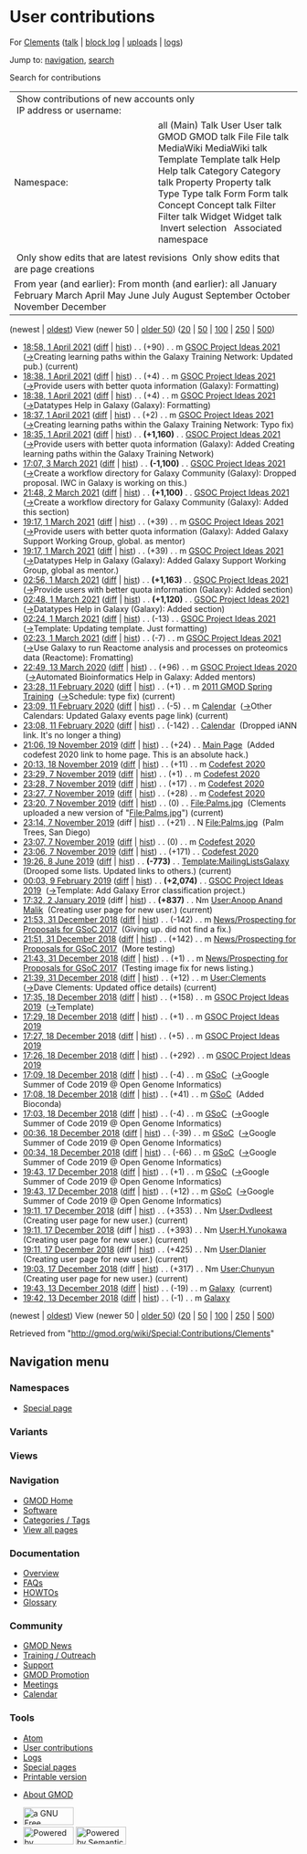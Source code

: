 <div id="mw-page-base" class="noprint">

</div>

<div id="mw-head-base" class="noprint">

</div>

<div id="content" class="mw-body" role="main">

<span id="top"></span>

<div id="mw-js-message" style="display:none;">

</div>



# <span dir="auto">User contributions</span>

<div id="bodyContent">

<div id="contentSub">

For [Clements](/wiki/User:Clements "User:Clements") (<a
href="/mediawiki/index.php?title=User_talk:Clements&amp;action=edit&amp;redlink=1"
class="new" title="User talk:Clements (page does not exist)">talk</a> \|
[block
log](/mediawiki/index.php?title=Special:Log/block&page=User%3AClements "Special:Log/block")
\|
[uploads](/wiki/Special:ListFiles/Clements "Special:ListFiles/Clements")
\| [logs](/wiki/Special:Log/Clements "Special:Log/Clements"))

</div>

<div id="jump-to-nav" class="mw-jump">

Jump to: [navigation](#mw-navigation), [search](#p-search)

</div>

<div id="mw-content-text">

Search for contributions

<table class="mw-contributions-table">
<colgroup>
<col style="width: 50%" />
<col style="width: 50%" />
</colgroup>
<tbody>
<tr class="odd">
<td colspan="2"> Show contributions of new accounts only<br />
 IP address or username:</td>
</tr>
<tr class="even">
<td class="mw-label">Namespace:</td>
<td>all (Main) Talk User User talk GMOD GMOD talk File File talk
MediaWiki MediaWiki talk Template Template talk Help Help talk Category
Category talk Property Property talk Type Type talk Form Form talk
Concept Concept talk Filter Filter talk Widget Widget talk  
 Invert selection 
 Associated namespace </td>
</tr>
<tr class="odd">
<td colspan="2"></td>
</tr>
<tr class="even">
<td colspan="2"> Only show edits that are latest revisions
 Only show edits that are page creations</td>
</tr>
<tr class="odd">
<td colspan="2">From year (and earlier): From month (and earlier): all
January February March April May June July August September October
November December</td>
</tr>
</tbody>
</table>

(newest \| <a
href="/mediawiki/index.php?title=Special:Contributions/Clements&amp;dir=prev&amp;target=Clements"
class="mw-lastlink" rel="last"
title="Special:Contributions/Clements">oldest</a>) View (newer 50 \| <a
href="/mediawiki/index.php?title=Special:Contributions/Clements&amp;offset=20181213194221&amp;target=Clements"
class="mw-nextlink" rel="next"
title="Special:Contributions/Clements">older 50</a>) (<a
href="/mediawiki/index.php?title=Special:Contributions/Clements&amp;offset=&amp;limit=20&amp;target=Clements"
class="mw-numlink" title="Special:Contributions/Clements">20</a> \| <a
href="/mediawiki/index.php?title=Special:Contributions/Clements&amp;offset=&amp;limit=50&amp;target=Clements"
class="mw-numlink" title="Special:Contributions/Clements">50</a> \| <a
href="/mediawiki/index.php?title=Special:Contributions/Clements&amp;offset=&amp;limit=100&amp;target=Clements"
class="mw-numlink" title="Special:Contributions/Clements">100</a> \| <a
href="/mediawiki/index.php?title=Special:Contributions/Clements&amp;offset=&amp;limit=250&amp;target=Clements"
class="mw-numlink" title="Special:Contributions/Clements">250</a> \| <a
href="/mediawiki/index.php?title=Special:Contributions/Clements&amp;offset=&amp;limit=500&amp;target=Clements"
class="mw-numlink" title="Special:Contributions/Clements">500</a>)

- <a
  href="/mediawiki/index.php?title=GSOC_Project_Ideas_2021&amp;oldid=27966"
  class="mw-changeslist-date" title="GSOC Project Ideas 2021">18:58, 1
  April 2021</a>
  ([diff](/mediawiki/index.php?title=GSOC_Project_Ideas_2021&diff=prev&oldid=27966 "GSOC Project Ideas 2021")
  \|
  [hist](/mediawiki/index.php?title=GSOC_Project_Ideas_2021&action=history "GSOC Project Ideas 2021"))
  <span class="mw-changeslist-separator">. .</span>
  <span class="mw-plusminus-pos" dir="ltr"
  title="17,960 bytes after change">(+90)</span>‎
  <span class="mw-changeslist-separator">. .</span> m
  <a href="/wiki/GSOC_Project_Ideas_2021" class="mw-contributions-title"
  title="GSOC Project Ideas 2021">GSOC Project Ideas 2021</a> ‎
  <span class="comment">([→](/wiki/GSOC_Project_Ideas_2021#Creating_learning_paths_within_the_Galaxy_Training_Network "GSOC Project Ideas 2021")‎<span dir="auto"><span class="autocomment">Creating
  learning paths within the Galaxy Training Network: </span> Updated
  pub.</span>)</span> <span class="mw-uctop">(current)</span>
- <a
  href="/mediawiki/index.php?title=GSOC_Project_Ideas_2021&amp;oldid=27965"
  class="mw-changeslist-date" title="GSOC Project Ideas 2021">18:38, 1
  April 2021</a>
  ([diff](/mediawiki/index.php?title=GSOC_Project_Ideas_2021&diff=prev&oldid=27965 "GSOC Project Ideas 2021")
  \|
  [hist](/mediawiki/index.php?title=GSOC_Project_Ideas_2021&action=history "GSOC Project Ideas 2021"))
  <span class="mw-changeslist-separator">. .</span>
  <span class="mw-plusminus-pos" dir="ltr"
  title="17,870 bytes after change">(+4)</span>‎
  <span class="mw-changeslist-separator">. .</span> m
  <a href="/wiki/GSOC_Project_Ideas_2021" class="mw-contributions-title"
  title="GSOC Project Ideas 2021">GSOC Project Ideas 2021</a> ‎
  <span class="comment">([→](/wiki/GSOC_Project_Ideas_2021#Provide_users_with_better_quota_information_.28Galaxy.29 "GSOC Project Ideas 2021")‎<span dir="auto"><span class="autocomment">Provide
  users with better quota information (Galaxy): </span>
  Formatting</span>)</span>
- <a
  href="/mediawiki/index.php?title=GSOC_Project_Ideas_2021&amp;oldid=27964"
  class="mw-changeslist-date" title="GSOC Project Ideas 2021">18:38, 1
  April 2021</a>
  ([diff](/mediawiki/index.php?title=GSOC_Project_Ideas_2021&diff=prev&oldid=27964 "GSOC Project Ideas 2021")
  \|
  [hist](/mediawiki/index.php?title=GSOC_Project_Ideas_2021&action=history "GSOC Project Ideas 2021"))
  <span class="mw-changeslist-separator">. .</span>
  <span class="mw-plusminus-pos" dir="ltr"
  title="17,866 bytes after change">(+4)</span>‎
  <span class="mw-changeslist-separator">. .</span> m
  <a href="/wiki/GSOC_Project_Ideas_2021" class="mw-contributions-title"
  title="GSOC Project Ideas 2021">GSOC Project Ideas 2021</a> ‎
  <span class="comment">([→](/wiki/GSOC_Project_Ideas_2021#Datatypes_Help_in_Galaxy_.28Galaxy.29 "GSOC Project Ideas 2021")‎<span dir="auto"><span class="autocomment">Datatypes
  Help in Galaxy (Galaxy): </span> Formatting</span>)</span>
- <a
  href="/mediawiki/index.php?title=GSOC_Project_Ideas_2021&amp;oldid=27963"
  class="mw-changeslist-date" title="GSOC Project Ideas 2021">18:37, 1
  April 2021</a>
  ([diff](/mediawiki/index.php?title=GSOC_Project_Ideas_2021&diff=prev&oldid=27963 "GSOC Project Ideas 2021")
  \|
  [hist](/mediawiki/index.php?title=GSOC_Project_Ideas_2021&action=history "GSOC Project Ideas 2021"))
  <span class="mw-changeslist-separator">. .</span>
  <span class="mw-plusminus-pos" dir="ltr"
  title="17,862 bytes after change">(+2)</span>‎
  <span class="mw-changeslist-separator">. .</span> m
  <a href="/wiki/GSOC_Project_Ideas_2021" class="mw-contributions-title"
  title="GSOC Project Ideas 2021">GSOC Project Ideas 2021</a> ‎
  <span class="comment">([→](/wiki/GSOC_Project_Ideas_2021#Creating_learning_paths_within_the_Galaxy_Training_Network "GSOC Project Ideas 2021")‎<span dir="auto"><span class="autocomment">Creating
  learning paths within the Galaxy Training Network: </span> Typo
  fix</span>)</span>
- <a
  href="/mediawiki/index.php?title=GSOC_Project_Ideas_2021&amp;oldid=27962"
  class="mw-changeslist-date" title="GSOC Project Ideas 2021">18:35, 1
  April 2021</a>
  ([diff](/mediawiki/index.php?title=GSOC_Project_Ideas_2021&diff=prev&oldid=27962 "GSOC Project Ideas 2021")
  \|
  [hist](/mediawiki/index.php?title=GSOC_Project_Ideas_2021&action=history "GSOC Project Ideas 2021"))
  <span class="mw-changeslist-separator">. .</span> **(+1,160)**‎
  <span class="mw-changeslist-separator">. .</span>
  <a href="/wiki/GSOC_Project_Ideas_2021" class="mw-contributions-title"
  title="GSOC Project Ideas 2021">GSOC Project Ideas 2021</a> ‎
  <span class="comment">([→](/wiki/GSOC_Project_Ideas_2021#Provide_users_with_better_quota_information_.28Galaxy.29 "GSOC Project Ideas 2021")‎<span dir="auto"><span class="autocomment">Provide
  users with better quota information (Galaxy): </span> Added Creating
  learning paths within the Galaxy Training Network</span>)</span>
- <a
  href="/mediawiki/index.php?title=GSOC_Project_Ideas_2021&amp;oldid=27938"
  class="mw-changeslist-date" title="GSOC Project Ideas 2021">17:07, 3
  March 2021</a>
  ([diff](/mediawiki/index.php?title=GSOC_Project_Ideas_2021&diff=prev&oldid=27938 "GSOC Project Ideas 2021")
  \|
  [hist](/mediawiki/index.php?title=GSOC_Project_Ideas_2021&action=history "GSOC Project Ideas 2021"))
  <span class="mw-changeslist-separator">. .</span> **(-1,100)**‎
  <span class="mw-changeslist-separator">. .</span>
  <a href="/wiki/GSOC_Project_Ideas_2021" class="mw-contributions-title"
  title="GSOC Project Ideas 2021">GSOC Project Ideas 2021</a> ‎
  <span class="comment">([→](/wiki/GSOC_Project_Ideas_2021#Create_a_workflow_directory_for_Galaxy_Community_.28Galaxy.29 "GSOC Project Ideas 2021")‎<span dir="auto"><span class="autocomment">Create
  a workflow directory for Galaxy Community (Galaxy): </span> Dropped
  proposal. IWC in Galaxy is working on this.</span>)</span>
- <a
  href="/mediawiki/index.php?title=GSOC_Project_Ideas_2021&amp;oldid=27937"
  class="mw-changeslist-date" title="GSOC Project Ideas 2021">21:48, 2
  March 2021</a>
  ([diff](/mediawiki/index.php?title=GSOC_Project_Ideas_2021&diff=prev&oldid=27937 "GSOC Project Ideas 2021")
  \|
  [hist](/mediawiki/index.php?title=GSOC_Project_Ideas_2021&action=history "GSOC Project Ideas 2021"))
  <span class="mw-changeslist-separator">. .</span> **(+1,100)**‎
  <span class="mw-changeslist-separator">. .</span>
  <a href="/wiki/GSOC_Project_Ideas_2021" class="mw-contributions-title"
  title="GSOC Project Ideas 2021">GSOC Project Ideas 2021</a> ‎
  <span class="comment">([→](/wiki/GSOC_Project_Ideas_2021#Create_a_workflow_directory_for_Galaxy_Community_.28Galaxy.29 "GSOC Project Ideas 2021")‎<span dir="auto"><span class="autocomment">Create
  a workflow directory for Galaxy Community (Galaxy): </span> Added this
  section</span>)</span>
- <a
  href="/mediawiki/index.php?title=GSOC_Project_Ideas_2021&amp;oldid=27936"
  class="mw-changeslist-date" title="GSOC Project Ideas 2021">19:17, 1
  March 2021</a>
  ([diff](/mediawiki/index.php?title=GSOC_Project_Ideas_2021&diff=prev&oldid=27936 "GSOC Project Ideas 2021")
  \|
  [hist](/mediawiki/index.php?title=GSOC_Project_Ideas_2021&action=history "GSOC Project Ideas 2021"))
  <span class="mw-changeslist-separator">. .</span>
  <span class="mw-plusminus-pos" dir="ltr"
  title="13,014 bytes after change">(+39)</span>‎
  <span class="mw-changeslist-separator">. .</span> m
  <a href="/wiki/GSOC_Project_Ideas_2021" class="mw-contributions-title"
  title="GSOC Project Ideas 2021">GSOC Project Ideas 2021</a> ‎
  <span class="comment">([→](/wiki/GSOC_Project_Ideas_2021#Provide_users_with_better_quota_information_.28Galaxy.29 "GSOC Project Ideas 2021")‎<span dir="auto"><span class="autocomment">Provide
  users with better quota information (Galaxy): </span> Added Galaxy
  Support Working Group, global. as mentor</span>)</span>
- <a
  href="/mediawiki/index.php?title=GSOC_Project_Ideas_2021&amp;oldid=27935"
  class="mw-changeslist-date" title="GSOC Project Ideas 2021">19:17, 1
  March 2021</a>
  ([diff](/mediawiki/index.php?title=GSOC_Project_Ideas_2021&diff=prev&oldid=27935 "GSOC Project Ideas 2021")
  \|
  [hist](/mediawiki/index.php?title=GSOC_Project_Ideas_2021&action=history "GSOC Project Ideas 2021"))
  <span class="mw-changeslist-separator">. .</span>
  <span class="mw-plusminus-pos" dir="ltr"
  title="12,975 bytes after change">(+39)</span>‎
  <span class="mw-changeslist-separator">. .</span> m
  <a href="/wiki/GSOC_Project_Ideas_2021" class="mw-contributions-title"
  title="GSOC Project Ideas 2021">GSOC Project Ideas 2021</a> ‎
  <span class="comment">([→](/wiki/GSOC_Project_Ideas_2021#Datatypes_Help_in_Galaxy_.28Galaxy.29 "GSOC Project Ideas 2021")‎<span dir="auto"><span class="autocomment">Datatypes
  Help in Galaxy (Galaxy): </span> Added Galaxy Support Working Group,
  global as mentor.</span>)</span>
- <a
  href="/mediawiki/index.php?title=GSOC_Project_Ideas_2021&amp;oldid=27934"
  class="mw-changeslist-date" title="GSOC Project Ideas 2021">02:56, 1
  March 2021</a>
  ([diff](/mediawiki/index.php?title=GSOC_Project_Ideas_2021&diff=prev&oldid=27934 "GSOC Project Ideas 2021")
  \|
  [hist](/mediawiki/index.php?title=GSOC_Project_Ideas_2021&action=history "GSOC Project Ideas 2021"))
  <span class="mw-changeslist-separator">. .</span> **(+1,163)**‎
  <span class="mw-changeslist-separator">. .</span>
  <a href="/wiki/GSOC_Project_Ideas_2021" class="mw-contributions-title"
  title="GSOC Project Ideas 2021">GSOC Project Ideas 2021</a> ‎
  <span class="comment">([→](/wiki/GSOC_Project_Ideas_2021#Provide_users_with_better_quota_information_.28Galaxy.29 "GSOC Project Ideas 2021")‎<span dir="auto"><span class="autocomment">Provide
  users with better quota information (Galaxy): </span> Added
  section</span>)</span>
- <a
  href="/mediawiki/index.php?title=GSOC_Project_Ideas_2021&amp;oldid=27933"
  class="mw-changeslist-date" title="GSOC Project Ideas 2021">02:48, 1
  March 2021</a>
  ([diff](/mediawiki/index.php?title=GSOC_Project_Ideas_2021&diff=prev&oldid=27933 "GSOC Project Ideas 2021")
  \|
  [hist](/mediawiki/index.php?title=GSOC_Project_Ideas_2021&action=history "GSOC Project Ideas 2021"))
  <span class="mw-changeslist-separator">. .</span> **(+1,120)**‎
  <span class="mw-changeslist-separator">. .</span>
  <a href="/wiki/GSOC_Project_Ideas_2021" class="mw-contributions-title"
  title="GSOC Project Ideas 2021">GSOC Project Ideas 2021</a> ‎
  <span class="comment">([→](/wiki/GSOC_Project_Ideas_2021#Datatypes_Help_in_Galaxy_.28Galaxy.29 "GSOC Project Ideas 2021")‎<span dir="auto"><span class="autocomment">Datatypes
  Help in Galaxy (Galaxy): </span> Added section</span>)</span>
- <a
  href="/mediawiki/index.php?title=GSOC_Project_Ideas_2021&amp;oldid=27931"
  class="mw-changeslist-date" title="GSOC Project Ideas 2021">02:24, 1
  March 2021</a>
  ([diff](/mediawiki/index.php?title=GSOC_Project_Ideas_2021&diff=prev&oldid=27931 "GSOC Project Ideas 2021")
  \|
  [hist](/mediawiki/index.php?title=GSOC_Project_Ideas_2021&action=history "GSOC Project Ideas 2021"))
  <span class="mw-changeslist-separator">. .</span>
  <span class="mw-plusminus-neg" dir="ltr"
  title="9,797 bytes after change">(-13)</span>‎
  <span class="mw-changeslist-separator">. .</span>
  <a href="/wiki/GSOC_Project_Ideas_2021" class="mw-contributions-title"
  title="GSOC Project Ideas 2021">GSOC Project Ideas 2021</a> ‎
  <span class="comment">([→](/wiki/GSOC_Project_Ideas_2021#Template "GSOC Project Ideas 2021")‎<span dir="auto"><span class="autocomment">Template:
  </span> Updating template. Just formatting</span>)</span>
- <a
  href="/mediawiki/index.php?title=GSOC_Project_Ideas_2021&amp;oldid=27930"
  class="mw-changeslist-date" title="GSOC Project Ideas 2021">02:23, 1
  March 2021</a>
  ([diff](/mediawiki/index.php?title=GSOC_Project_Ideas_2021&diff=prev&oldid=27930 "GSOC Project Ideas 2021")
  \|
  [hist](/mediawiki/index.php?title=GSOC_Project_Ideas_2021&action=history "GSOC Project Ideas 2021"))
  <span class="mw-changeslist-separator">. .</span>
  <span class="mw-plusminus-neg" dir="ltr"
  title="9,810 bytes after change">(-7)</span>‎
  <span class="mw-changeslist-separator">. .</span> m
  <a href="/wiki/GSOC_Project_Ideas_2021" class="mw-contributions-title"
  title="GSOC Project Ideas 2021">GSOC Project Ideas 2021</a> ‎
  <span class="comment">([→](/wiki/GSOC_Project_Ideas_2021#Use_Galaxy_to_run_Reactome_analysis_and_processes_on_proteomics_data_.28Reactome.29 "GSOC Project Ideas 2021")‎<span dir="auto"><span class="autocomment">Use
  Galaxy to run Reactome analysis and processes on proteomics data
  (Reactome): </span> Fromatting</span>)</span>
- <a
  href="/mediawiki/index.php?title=GSOC_Project_Ideas_2020&amp;oldid=27879"
  class="mw-changeslist-date" title="GSOC Project Ideas 2020">22:49, 13
  March 2020</a>
  ([diff](/mediawiki/index.php?title=GSOC_Project_Ideas_2020&diff=prev&oldid=27879 "GSOC Project Ideas 2020")
  \|
  [hist](/mediawiki/index.php?title=GSOC_Project_Ideas_2020&action=history "GSOC Project Ideas 2020"))
  <span class="mw-changeslist-separator">. .</span>
  <span class="mw-plusminus-pos" dir="ltr"
  title="19,534 bytes after change">(+96)</span>‎
  <span class="mw-changeslist-separator">. .</span> m
  <a href="/wiki/GSOC_Project_Ideas_2020" class="mw-contributions-title"
  title="GSOC Project Ideas 2020">GSOC Project Ideas 2020</a> ‎
  <span class="comment">([→](/wiki/GSOC_Project_Ideas_2020#Automated_Bioinformatics_Help_in_Galaxy "GSOC Project Ideas 2020")‎<span dir="auto"><span class="autocomment">Automated
  Bioinformatics Help in Galaxy: </span> Added mentors</span>)</span>
- <a
  href="/mediawiki/index.php?title=2011_GMOD_Spring_Training&amp;oldid=27873"
  class="mw-changeslist-date" title="2011 GMOD Spring Training">23:28, 11
  February 2020</a>
  ([diff](/mediawiki/index.php?title=2011_GMOD_Spring_Training&diff=prev&oldid=27873 "2011 GMOD Spring Training")
  \|
  [hist](/mediawiki/index.php?title=2011_GMOD_Spring_Training&action=history "2011 GMOD Spring Training"))
  <span class="mw-changeslist-separator">. .</span>
  <span class="mw-plusminus-pos" dir="ltr"
  title="10,941 bytes after change">(+1)</span>‎
  <span class="mw-changeslist-separator">. .</span> m
  <a href="/wiki/2011_GMOD_Spring_Training" class="mw-contributions-title"
  title="2011 GMOD Spring Training">2011 GMOD Spring Training</a> ‎
  <span class="comment">([→](/wiki/2011_GMOD_Spring_Training#Schedule "2011 GMOD Spring Training")‎<span dir="auto"><span class="autocomment">Schedule:
  </span> type fix</span>)</span>
  <span class="mw-uctop">(current)</span>
- <a href="/mediawiki/index.php?title=Calendar&amp;oldid=27872"
  class="mw-changeslist-date" title="Calendar">23:09, 11 February 2020</a>
  ([diff](/mediawiki/index.php?title=Calendar&diff=prev&oldid=27872 "Calendar")
  \|
  [hist](/mediawiki/index.php?title=Calendar&action=history "Calendar"))
  <span class="mw-changeslist-separator">. .</span>
  <span class="mw-plusminus-neg" dir="ltr"
  title="1,717 bytes after change">(-5)</span>‎
  <span class="mw-changeslist-separator">. .</span> m
  <a href="/wiki/Calendar" class="mw-contributions-title"
  title="Calendar">Calendar</a> ‎
  <span class="comment">([→](/wiki/Calendar#Other_Calendars "Calendar")‎<span dir="auto"><span class="autocomment">Other
  Calendars: </span> Updated Galaxy events page link</span>)</span>
  <span class="mw-uctop">(current)</span>
- <a href="/mediawiki/index.php?title=Calendar&amp;oldid=27871"
  class="mw-changeslist-date" title="Calendar">23:08, 11 February 2020</a>
  ([diff](/mediawiki/index.php?title=Calendar&diff=prev&oldid=27871 "Calendar")
  \|
  [hist](/mediawiki/index.php?title=Calendar&action=history "Calendar"))
  <span class="mw-changeslist-separator">. .</span>
  <span class="mw-plusminus-neg" dir="ltr"
  title="1,722 bytes after change">(-142)</span>‎
  <span class="mw-changeslist-separator">. .</span>
  <a href="/wiki/Calendar" class="mw-contributions-title"
  title="Calendar">Calendar</a> ‎ <span class="comment">(Dropped iANN
  link. It's no longer a thing)</span>
- <a href="/mediawiki/index.php?title=Main_Page&amp;oldid=27802"
  class="mw-changeslist-date" title="Main Page">21:06, 19 November
  2019</a>
  ([diff](/mediawiki/index.php?title=Main_Page&diff=prev&oldid=27802 "Main Page")
  \|
  [hist](/mediawiki/index.php?title=Main_Page&action=history "Main Page"))
  <span class="mw-changeslist-separator">. .</span>
  <span class="mw-plusminus-pos" dir="ltr"
  title="4,838 bytes after change">(+24)</span>‎
  <span class="mw-changeslist-separator">. .</span>
  <a href="/wiki/Main_Page" class="mw-contributions-title"
  title="Main Page">Main Page</a> ‎ <span class="comment">(Added codefest
  2020 link to home page. This is an absolute hack.)</span>
- <a href="/mediawiki/index.php?title=Codefest_2020&amp;oldid=27797"
  class="mw-changeslist-date" title="Codefest 2020">20:13, 18 November
  2019</a>
  ([diff](/mediawiki/index.php?title=Codefest_2020&diff=prev&oldid=27797 "Codefest 2020")
  \|
  [hist](/mediawiki/index.php?title=Codefest_2020&action=history "Codefest 2020"))
  <span class="mw-changeslist-separator">. .</span>
  <span class="mw-plusminus-pos" dir="ltr"
  title="1,071 bytes after change">(+11)</span>‎
  <span class="mw-changeslist-separator">. .</span> m
  <a href="/wiki/Codefest_2020" class="mw-contributions-title"
  title="Codefest 2020">Codefest 2020</a> ‎
- <a href="/mediawiki/index.php?title=Codefest_2020&amp;oldid=27796"
  class="mw-changeslist-date" title="Codefest 2020">23:29, 7 November
  2019</a>
  ([diff](/mediawiki/index.php?title=Codefest_2020&diff=prev&oldid=27796 "Codefest 2020")
  \|
  [hist](/mediawiki/index.php?title=Codefest_2020&action=history "Codefest 2020"))
  <span class="mw-changeslist-separator">. .</span>
  <span class="mw-plusminus-pos" dir="ltr"
  title="1,060 bytes after change">(+1)</span>‎
  <span class="mw-changeslist-separator">. .</span> m
  <a href="/wiki/Codefest_2020" class="mw-contributions-title"
  title="Codefest 2020">Codefest 2020</a> ‎
- <a href="/mediawiki/index.php?title=Codefest_2020&amp;oldid=27795"
  class="mw-changeslist-date" title="Codefest 2020">23:28, 7 November
  2019</a>
  ([diff](/mediawiki/index.php?title=Codefest_2020&diff=prev&oldid=27795 "Codefest 2020")
  \|
  [hist](/mediawiki/index.php?title=Codefest_2020&action=history "Codefest 2020"))
  <span class="mw-changeslist-separator">. .</span>
  <span class="mw-plusminus-pos" dir="ltr"
  title="1,059 bytes after change">(+17)</span>‎
  <span class="mw-changeslist-separator">. .</span> m
  <a href="/wiki/Codefest_2020" class="mw-contributions-title"
  title="Codefest 2020">Codefest 2020</a> ‎
- <a href="/mediawiki/index.php?title=Codefest_2020&amp;oldid=27794"
  class="mw-changeslist-date" title="Codefest 2020">23:27, 7 November
  2019</a>
  ([diff](/mediawiki/index.php?title=Codefest_2020&diff=prev&oldid=27794 "Codefest 2020")
  \|
  [hist](/mediawiki/index.php?title=Codefest_2020&action=history "Codefest 2020"))
  <span class="mw-changeslist-separator">. .</span>
  <span class="mw-plusminus-pos" dir="ltr"
  title="1,042 bytes after change">(+28)</span>‎
  <span class="mw-changeslist-separator">. .</span> m
  <a href="/wiki/Codefest_2020" class="mw-contributions-title"
  title="Codefest 2020">Codefest 2020</a> ‎
- <a href="/mediawiki/index.php?title=File:Palms.jpg&amp;oldid=27793"
  class="mw-changeslist-date" title="File:Palms.jpg">23:20, 7 November
  2019</a>
  ([diff](/mediawiki/index.php?title=File:Palms.jpg&diff=prev&oldid=27793 "File:Palms.jpg")
  \|
  [hist](/mediawiki/index.php?title=File:Palms.jpg&action=history "File:Palms.jpg"))
  <span class="mw-changeslist-separator">. .</span>
  <span class="mw-plusminus-null" dir="ltr"
  title="21 bytes after change">(0)</span>‎
  <span class="mw-changeslist-separator">. .</span>
  <a href="/wiki/File:Palms.jpg" class="mw-contributions-title"
  title="File:Palms.jpg">File:Palms.jpg</a> ‎
  <span class="comment">(Clements uploaded a new version of
  "[File:Palms.jpg](/wiki/File:Palms.jpg "File:Palms.jpg")")</span>
  <span class="mw-uctop">(current)</span>
- <a href="/mediawiki/index.php?title=File:Palms.jpg&amp;oldid=27792"
  class="mw-changeslist-date" title="File:Palms.jpg">23:14, 7 November
  2019</a> (diff \|
  [hist](/mediawiki/index.php?title=File:Palms.jpg&action=history "File:Palms.jpg"))
  <span class="mw-changeslist-separator">. .</span>
  <span class="mw-plusminus-pos" dir="ltr"
  title="21 bytes after change">(+21)</span>‎
  <span class="mw-changeslist-separator">. .</span> N
  <a href="/wiki/File:Palms.jpg" class="mw-contributions-title"
  title="File:Palms.jpg">File:Palms.jpg</a> ‎ <span class="comment">(Palm
  Trees, San Diego)</span>
- <a href="/mediawiki/index.php?title=Codefest_2020&amp;oldid=27791"
  class="mw-changeslist-date" title="Codefest 2020">23:07, 7 November
  2019</a>
  ([diff](/mediawiki/index.php?title=Codefest_2020&diff=prev&oldid=27791 "Codefest 2020")
  \|
  [hist](/mediawiki/index.php?title=Codefest_2020&action=history "Codefest 2020"))
  <span class="mw-changeslist-separator">. .</span>
  <span class="mw-plusminus-null" dir="ltr"
  title="1,014 bytes after change">(0)</span>‎
  <span class="mw-changeslist-separator">. .</span> m
  <a href="/wiki/Codefest_2020" class="mw-contributions-title"
  title="Codefest 2020">Codefest 2020</a> ‎
- <a href="/mediawiki/index.php?title=Codefest_2020&amp;oldid=27790"
  class="mw-changeslist-date" title="Codefest 2020">23:06, 7 November
  2019</a>
  ([diff](/mediawiki/index.php?title=Codefest_2020&diff=prev&oldid=27790 "Codefest 2020")
  \|
  [hist](/mediawiki/index.php?title=Codefest_2020&action=history "Codefest 2020"))
  <span class="mw-changeslist-separator">. .</span>
  <span class="mw-plusminus-pos" dir="ltr"
  title="1,014 bytes after change">(+171)</span>‎
  <span class="mw-changeslist-separator">. .</span>
  <a href="/wiki/Codefest_2020" class="mw-contributions-title"
  title="Codefest 2020">Codefest 2020</a> ‎
- <a
  href="/mediawiki/index.php?title=Template:MailingListsGalaxy&amp;oldid=27780"
  class="mw-changeslist-date" title="Template:MailingListsGalaxy">19:26, 8
  June 2019</a>
  ([diff](/mediawiki/index.php?title=Template:MailingListsGalaxy&diff=prev&oldid=27780 "Template:MailingListsGalaxy")
  \|
  [hist](/mediawiki/index.php?title=Template:MailingListsGalaxy&action=history "Template:MailingListsGalaxy"))
  <span class="mw-changeslist-separator">. .</span> **(-773)**‎
  <span class="mw-changeslist-separator">. .</span>
  <a href="/wiki/Template:MailingListsGalaxy"
  class="mw-contributions-title"
  title="Template:MailingListsGalaxy">Template:MailingListsGalaxy</a> ‎
  <span class="comment">(Drooped some lists. Updated links to
  others.)</span> <span class="mw-uctop">(current)</span>
- <a
  href="/mediawiki/index.php?title=GSOC_Project_Ideas_2019&amp;oldid=27769"
  class="mw-changeslist-date" title="GSOC Project Ideas 2019">00:03, 9
  February 2019</a>
  ([diff](/mediawiki/index.php?title=GSOC_Project_Ideas_2019&diff=prev&oldid=27769 "GSOC Project Ideas 2019")
  \|
  [hist](/mediawiki/index.php?title=GSOC_Project_Ideas_2019&action=history "GSOC Project Ideas 2019"))
  <span class="mw-changeslist-separator">. .</span> **(+2,074)**‎
  <span class="mw-changeslist-separator">. .</span>
  <a href="/wiki/GSOC_Project_Ideas_2019" class="mw-contributions-title"
  title="GSOC Project Ideas 2019">GSOC Project Ideas 2019</a> ‎
  <span class="comment">([→](/wiki/GSOC_Project_Ideas_2019#Template "GSOC Project Ideas 2019")‎<span dir="auto"><span class="autocomment">Template:
  </span> Add Galaxy Error classification project.</span>)</span>
- <a
  href="/mediawiki/index.php?title=User:Anoop_Anand_Malik&amp;oldid=27740"
  class="mw-changeslist-date" title="User:Anoop Anand Malik">17:32, 2
  January 2019</a> (diff \|
  [hist](/mediawiki/index.php?title=User:Anoop_Anand_Malik&action=history "User:Anoop Anand Malik"))
  <span class="mw-changeslist-separator">. .</span> **(+837)**‎
  <span class="mw-changeslist-separator">. .</span> Nm
  <a href="/wiki/User:Anoop_Anand_Malik" class="mw-contributions-title"
  title="User:Anoop Anand Malik">User:Anoop Anand Malik</a> ‎
  <span class="comment">(Creating user page for new user.)</span>
  <span class="mw-uctop">(current)</span>
- <a
  href="/mediawiki/index.php?title=News/Prospecting_for_Proposals_for_GSoC_2017&amp;oldid=27739"
  class="mw-changeslist-date"
  title="News/Prospecting for Proposals for GSoC 2017">21:53, 31 December
  2018</a>
  ([diff](/mediawiki/index.php?title=News/Prospecting_for_Proposals_for_GSoC_2017&diff=prev&oldid=27739 "News/Prospecting for Proposals for GSoC 2017")
  \|
  [hist](/mediawiki/index.php?title=News/Prospecting_for_Proposals_for_GSoC_2017&action=history "News/Prospecting for Proposals for GSoC 2017"))
  <span class="mw-changeslist-separator">. .</span>
  <span class="mw-plusminus-neg" dir="ltr"
  title="1,262 bytes after change">(-142)</span>‎
  <span class="mw-changeslist-separator">. .</span> m
  <a href="/wiki/News/Prospecting_for_Proposals_for_GSoC_2017"
  class="mw-contributions-title"
  title="News/Prospecting for Proposals for GSoC 2017">News/Prospecting
  for Proposals for GSoC 2017</a> ‎ <span class="comment">(Giving up. did
  not find a fix.)</span>
- <a
  href="/mediawiki/index.php?title=News/Prospecting_for_Proposals_for_GSoC_2017&amp;oldid=27738"
  class="mw-changeslist-date"
  title="News/Prospecting for Proposals for GSoC 2017">21:51, 31 December
  2018</a>
  ([diff](/mediawiki/index.php?title=News/Prospecting_for_Proposals_for_GSoC_2017&diff=prev&oldid=27738 "News/Prospecting for Proposals for GSoC 2017")
  \|
  [hist](/mediawiki/index.php?title=News/Prospecting_for_Proposals_for_GSoC_2017&action=history "News/Prospecting for Proposals for GSoC 2017"))
  <span class="mw-changeslist-separator">. .</span>
  <span class="mw-plusminus-pos" dir="ltr"
  title="1,404 bytes after change">(+142)</span>‎
  <span class="mw-changeslist-separator">. .</span> m
  <a href="/wiki/News/Prospecting_for_Proposals_for_GSoC_2017"
  class="mw-contributions-title"
  title="News/Prospecting for Proposals for GSoC 2017">News/Prospecting
  for Proposals for GSoC 2017</a> ‎ <span class="comment">(More
  testing)</span>
- <a
  href="/mediawiki/index.php?title=News/Prospecting_for_Proposals_for_GSoC_2017&amp;oldid=27737"
  class="mw-changeslist-date"
  title="News/Prospecting for Proposals for GSoC 2017">21:43, 31 December
  2018</a>
  ([diff](/mediawiki/index.php?title=News/Prospecting_for_Proposals_for_GSoC_2017&diff=prev&oldid=27737 "News/Prospecting for Proposals for GSoC 2017")
  \|
  [hist](/mediawiki/index.php?title=News/Prospecting_for_Proposals_for_GSoC_2017&action=history "News/Prospecting for Proposals for GSoC 2017"))
  <span class="mw-changeslist-separator">. .</span>
  <span class="mw-plusminus-pos" dir="ltr"
  title="1,262 bytes after change">(+1)</span>‎
  <span class="mw-changeslist-separator">. .</span> m
  <a href="/wiki/News/Prospecting_for_Proposals_for_GSoC_2017"
  class="mw-contributions-title"
  title="News/Prospecting for Proposals for GSoC 2017">News/Prospecting
  for Proposals for GSoC 2017</a> ‎ <span class="comment">(Testing image
  fix for news listing.)</span>
- <a href="/mediawiki/index.php?title=User:Clements&amp;oldid=27736"
  class="mw-changeslist-date" title="User:Clements">21:39, 31 December
  2018</a>
  ([diff](/mediawiki/index.php?title=User:Clements&diff=prev&oldid=27736 "User:Clements")
  \|
  [hist](/mediawiki/index.php?title=User:Clements&action=history "User:Clements"))
  <span class="mw-changeslist-separator">. .</span>
  <span class="mw-plusminus-pos" dir="ltr"
  title="9,357 bytes after change">(+12)</span>‎
  <span class="mw-changeslist-separator">. .</span> m
  <a href="/wiki/User:Clements" class="mw-contributions-title"
  title="User:Clements">User:Clements</a> ‎
  <span class="comment">([→](/wiki/User:Clements#Dave_Clements "User:Clements")‎<span dir="auto"><span class="autocomment">Dave
  Clements: </span> Updated office details</span>)</span>
  <span class="mw-uctop">(current)</span>
- <a
  href="/mediawiki/index.php?title=GSOC_Project_Ideas_2019&amp;oldid=27735"
  class="mw-changeslist-date" title="GSOC Project Ideas 2019">17:35, 18
  December 2018</a>
  ([diff](/mediawiki/index.php?title=GSOC_Project_Ideas_2019&diff=prev&oldid=27735 "GSOC Project Ideas 2019")
  \|
  [hist](/mediawiki/index.php?title=GSOC_Project_Ideas_2019&action=history "GSOC Project Ideas 2019"))
  <span class="mw-changeslist-separator">. .</span>
  <span class="mw-plusminus-pos" dir="ltr"
  title="1,710 bytes after change">(+158)</span>‎
  <span class="mw-changeslist-separator">. .</span> m
  <a href="/wiki/GSOC_Project_Ideas_2019" class="mw-contributions-title"
  title="GSOC Project Ideas 2019">GSOC Project Ideas 2019</a> ‎
  <span class="comment">([→](/wiki/GSOC_Project_Ideas_2019#Template "GSOC Project Ideas 2019")‎<span dir="auto"><span class="autocomment">Template</span></span>)</span>
- <a
  href="/mediawiki/index.php?title=GSOC_Project_Ideas_2019&amp;oldid=27734"
  class="mw-changeslist-date" title="GSOC Project Ideas 2019">17:29, 18
  December 2018</a>
  ([diff](/mediawiki/index.php?title=GSOC_Project_Ideas_2019&diff=prev&oldid=27734 "GSOC Project Ideas 2019")
  \|
  [hist](/mediawiki/index.php?title=GSOC_Project_Ideas_2019&action=history "GSOC Project Ideas 2019"))
  <span class="mw-changeslist-separator">. .</span>
  <span class="mw-plusminus-pos" dir="ltr"
  title="1,552 bytes after change">(+1)</span>‎
  <span class="mw-changeslist-separator">. .</span> m
  <a href="/wiki/GSOC_Project_Ideas_2019" class="mw-contributions-title"
  title="GSOC Project Ideas 2019">GSOC Project Ideas 2019</a> ‎
- <a
  href="/mediawiki/index.php?title=GSOC_Project_Ideas_2019&amp;oldid=27733"
  class="mw-changeslist-date" title="GSOC Project Ideas 2019">17:27, 18
  December 2018</a>
  ([diff](/mediawiki/index.php?title=GSOC_Project_Ideas_2019&diff=prev&oldid=27733 "GSOC Project Ideas 2019")
  \|
  [hist](/mediawiki/index.php?title=GSOC_Project_Ideas_2019&action=history "GSOC Project Ideas 2019"))
  <span class="mw-changeslist-separator">. .</span>
  <span class="mw-plusminus-pos" dir="ltr"
  title="1,551 bytes after change">(+5)</span>‎
  <span class="mw-changeslist-separator">. .</span> m
  <a href="/wiki/GSOC_Project_Ideas_2019" class="mw-contributions-title"
  title="GSOC Project Ideas 2019">GSOC Project Ideas 2019</a> ‎
- <a
  href="/mediawiki/index.php?title=GSOC_Project_Ideas_2019&amp;oldid=27732"
  class="mw-changeslist-date" title="GSOC Project Ideas 2019">17:26, 18
  December 2018</a>
  ([diff](/mediawiki/index.php?title=GSOC_Project_Ideas_2019&diff=prev&oldid=27732 "GSOC Project Ideas 2019")
  \|
  [hist](/mediawiki/index.php?title=GSOC_Project_Ideas_2019&action=history "GSOC Project Ideas 2019"))
  <span class="mw-changeslist-separator">. .</span>
  <span class="mw-plusminus-pos" dir="ltr"
  title="1,546 bytes after change">(+292)</span>‎
  <span class="mw-changeslist-separator">. .</span> m
  <a href="/wiki/GSOC_Project_Ideas_2019" class="mw-contributions-title"
  title="GSOC Project Ideas 2019">GSOC Project Ideas 2019</a> ‎
- <a href="/mediawiki/index.php?title=GSoC&amp;oldid=27731"
  class="mw-changeslist-date" title="GSoC">17:09, 18 December 2018</a>
  ([diff](/mediawiki/index.php?title=GSoC&diff=prev&oldid=27731 "GSoC")
  \| [hist](/mediawiki/index.php?title=GSoC&action=history "GSoC"))
  <span class="mw-changeslist-separator">. .</span>
  <span class="mw-plusminus-neg" dir="ltr"
  title="4,467 bytes after change">(-4)</span>‎
  <span class="mw-changeslist-separator">. .</span> m
  <a href="/wiki/GSoC" class="mw-contributions-title"
  title="GSoC">GSoC</a> ‎
  <span class="comment">([→](/wiki/GSoC#Google_Summer_of_Code_2019_.40_Open_Genome_Informatics "GSoC")‎<span dir="auto"><span class="autocomment">Google
  Summer of Code 2019 @ Open Genome Informatics</span></span>)</span>
- <a href="/mediawiki/index.php?title=GSoC&amp;oldid=27730"
  class="mw-changeslist-date" title="GSoC">17:08, 18 December 2018</a>
  ([diff](/mediawiki/index.php?title=GSoC&diff=prev&oldid=27730 "GSoC")
  \| [hist](/mediawiki/index.php?title=GSoC&action=history "GSoC"))
  <span class="mw-changeslist-separator">. .</span>
  <span class="mw-plusminus-pos" dir="ltr"
  title="4,471 bytes after change">(+41)</span>‎
  <span class="mw-changeslist-separator">. .</span> m
  <a href="/wiki/GSoC" class="mw-contributions-title"
  title="GSoC">GSoC</a> ‎ <span class="comment">(Added Bioconda)</span>
- <a href="/mediawiki/index.php?title=GSoC&amp;oldid=27729"
  class="mw-changeslist-date" title="GSoC">17:03, 18 December 2018</a>
  ([diff](/mediawiki/index.php?title=GSoC&diff=prev&oldid=27729 "GSoC")
  \| [hist](/mediawiki/index.php?title=GSoC&action=history "GSoC"))
  <span class="mw-changeslist-separator">. .</span>
  <span class="mw-plusminus-neg" dir="ltr"
  title="4,430 bytes after change">(-4)</span>‎
  <span class="mw-changeslist-separator">. .</span> m
  <a href="/wiki/GSoC" class="mw-contributions-title"
  title="GSoC">GSoC</a> ‎
  <span class="comment">([→](/wiki/GSoC#Google_Summer_of_Code_2019_.40_Open_Genome_Informatics "GSoC")‎<span dir="auto"><span class="autocomment">Google
  Summer of Code 2019 @ Open Genome Informatics</span></span>)</span>
- <a href="/mediawiki/index.php?title=GSoC&amp;oldid=27728"
  class="mw-changeslist-date" title="GSoC">00:36, 18 December 2018</a>
  ([diff](/mediawiki/index.php?title=GSoC&diff=prev&oldid=27728 "GSoC")
  \| [hist](/mediawiki/index.php?title=GSoC&action=history "GSoC"))
  <span class="mw-changeslist-separator">. .</span>
  <span class="mw-plusminus-neg" dir="ltr"
  title="4,434 bytes after change">(-39)</span>‎
  <span class="mw-changeslist-separator">. .</span> m
  <a href="/wiki/GSoC" class="mw-contributions-title"
  title="GSoC">GSoC</a> ‎
  <span class="comment">([→](/wiki/GSoC#Google_Summer_of_Code_2019_.40_Open_Genome_Informatics "GSoC")‎<span dir="auto"><span class="autocomment">Google
  Summer of Code 2019 @ Open Genome Informatics</span></span>)</span>
- <a href="/mediawiki/index.php?title=GSoC&amp;oldid=27727"
  class="mw-changeslist-date" title="GSoC">00:34, 18 December 2018</a>
  ([diff](/mediawiki/index.php?title=GSoC&diff=prev&oldid=27727 "GSoC")
  \| [hist](/mediawiki/index.php?title=GSoC&action=history "GSoC"))
  <span class="mw-changeslist-separator">. .</span>
  <span class="mw-plusminus-neg" dir="ltr"
  title="4,473 bytes after change">(-66)</span>‎
  <span class="mw-changeslist-separator">. .</span> m
  <a href="/wiki/GSoC" class="mw-contributions-title"
  title="GSoC">GSoC</a> ‎
  <span class="comment">([→](/wiki/GSoC#Google_Summer_of_Code_2019_.40_Open_Genome_Informatics "GSoC")‎<span dir="auto"><span class="autocomment">Google
  Summer of Code 2019 @ Open Genome Informatics</span></span>)</span>
- <a href="/mediawiki/index.php?title=GSoC&amp;oldid=27726"
  class="mw-changeslist-date" title="GSoC">19:43, 17 December 2018</a>
  ([diff](/mediawiki/index.php?title=GSoC&diff=prev&oldid=27726 "GSoC")
  \| [hist](/mediawiki/index.php?title=GSoC&action=history "GSoC"))
  <span class="mw-changeslist-separator">. .</span>
  <span class="mw-plusminus-pos" dir="ltr"
  title="4,539 bytes after change">(+1)</span>‎
  <span class="mw-changeslist-separator">. .</span> m
  <a href="/wiki/GSoC" class="mw-contributions-title"
  title="GSoC">GSoC</a> ‎
  <span class="comment">([→](/wiki/GSoC#Google_Summer_of_Code_2019_.40_Open_Genome_Informatics "GSoC")‎<span dir="auto"><span class="autocomment">Google
  Summer of Code 2019 @ Open Genome Informatics</span></span>)</span>
- <a href="/mediawiki/index.php?title=GSoC&amp;oldid=27725"
  class="mw-changeslist-date" title="GSoC">19:43, 17 December 2018</a>
  ([diff](/mediawiki/index.php?title=GSoC&diff=prev&oldid=27725 "GSoC")
  \| [hist](/mediawiki/index.php?title=GSoC&action=history "GSoC"))
  <span class="mw-changeslist-separator">. .</span>
  <span class="mw-plusminus-pos" dir="ltr"
  title="4,538 bytes after change">(+12)</span>‎
  <span class="mw-changeslist-separator">. .</span> m
  <a href="/wiki/GSoC" class="mw-contributions-title"
  title="GSoC">GSoC</a> ‎
  <span class="comment">([→](/wiki/GSoC#Google_Summer_of_Code_2019_.40_Open_Genome_Informatics "GSoC")‎<span dir="auto"><span class="autocomment">Google
  Summer of Code 2019 @ Open Genome Informatics</span></span>)</span>
- <a href="/mediawiki/index.php?title=User:Dvdleest&amp;oldid=27724"
  class="mw-changeslist-date" title="User:Dvdleest">19:11, 17 December
  2018</a> (diff \|
  [hist](/mediawiki/index.php?title=User:Dvdleest&action=history "User:Dvdleest"))
  <span class="mw-changeslist-separator">. .</span>
  <span class="mw-plusminus-pos" dir="ltr"
  title="353 bytes after change">(+353)</span>‎
  <span class="mw-changeslist-separator">. .</span> Nm
  <a href="/wiki/User:Dvdleest" class="mw-contributions-title"
  title="User:Dvdleest">User:Dvdleest</a> ‎
  <span class="comment">(Creating user page for new user.)</span>
  <span class="mw-uctop">(current)</span>
- <a href="/mediawiki/index.php?title=User:H.Yunokawa&amp;oldid=27723"
  class="mw-changeslist-date" title="User:H.Yunokawa">19:11, 17 December
  2018</a> (diff \|
  [hist](/mediawiki/index.php?title=User:H.Yunokawa&action=history "User:H.Yunokawa"))
  <span class="mw-changeslist-separator">. .</span>
  <span class="mw-plusminus-pos" dir="ltr"
  title="393 bytes after change">(+393)</span>‎
  <span class="mw-changeslist-separator">. .</span> Nm
  <a href="/wiki/User:H.Yunokawa" class="mw-contributions-title"
  title="User:H.Yunokawa">User:H.Yunokawa</a> ‎
  <span class="comment">(Creating user page for new user.)</span>
  <span class="mw-uctop">(current)</span>
- <a href="/mediawiki/index.php?title=User:Dlanier&amp;oldid=27722"
  class="mw-changeslist-date" title="User:Dlanier">19:11, 17 December
  2018</a> (diff \|
  [hist](/mediawiki/index.php?title=User:Dlanier&action=history "User:Dlanier"))
  <span class="mw-changeslist-separator">. .</span>
  <span class="mw-plusminus-pos" dir="ltr"
  title="425 bytes after change">(+425)</span>‎
  <span class="mw-changeslist-separator">. .</span> Nm
  <a href="/wiki/User:Dlanier" class="mw-contributions-title"
  title="User:Dlanier">User:Dlanier</a> ‎ <span class="comment">(Creating
  user page for new user.)</span>
  <span class="mw-uctop">(current)</span>
- <a href="/mediawiki/index.php?title=User:Chunyun&amp;oldid=27721"
  class="mw-changeslist-date" title="User:Chunyun">19:03, 17 December
  2018</a> (diff \|
  [hist](/mediawiki/index.php?title=User:Chunyun&action=history "User:Chunyun"))
  <span class="mw-changeslist-separator">. .</span>
  <span class="mw-plusminus-pos" dir="ltr"
  title="317 bytes after change">(+317)</span>‎
  <span class="mw-changeslist-separator">. .</span> Nm
  <a href="/wiki/User:Chunyun" class="mw-contributions-title"
  title="User:Chunyun">User:Chunyun</a> ‎ <span class="comment">(Creating
  user page for new user.)</span>
  <span class="mw-uctop">(current)</span>
- <a href="/mediawiki/index.php?title=Galaxy&amp;oldid=27720"
  class="mw-changeslist-date" title="Galaxy">19:43, 13 December 2018</a>
  ([diff](/mediawiki/index.php?title=Galaxy&diff=prev&oldid=27720 "Galaxy")
  \| [hist](/mediawiki/index.php?title=Galaxy&action=history "Galaxy"))
  <span class="mw-changeslist-separator">. .</span>
  <span class="mw-plusminus-neg" dir="ltr"
  title="5,807 bytes after change">(-19)</span>‎
  <span class="mw-changeslist-separator">. .</span> m
  <a href="/wiki/Galaxy" class="mw-contributions-title"
  title="Galaxy">Galaxy</a> ‎ <span class="mw-uctop">(current)</span>
- <a href="/mediawiki/index.php?title=Galaxy&amp;oldid=27719"
  class="mw-changeslist-date" title="Galaxy">19:42, 13 December 2018</a>
  ([diff](/mediawiki/index.php?title=Galaxy&diff=prev&oldid=27719 "Galaxy")
  \| [hist](/mediawiki/index.php?title=Galaxy&action=history "Galaxy"))
  <span class="mw-changeslist-separator">. .</span>
  <span class="mw-plusminus-neg" dir="ltr"
  title="5,826 bytes after change">(-1)</span>‎
  <span class="mw-changeslist-separator">. .</span> m
  <a href="/wiki/Galaxy" class="mw-contributions-title"
  title="Galaxy">Galaxy</a> ‎

(newest \| <a
href="/mediawiki/index.php?title=Special:Contributions/Clements&amp;dir=prev&amp;target=Clements"
class="mw-lastlink" rel="last"
title="Special:Contributions/Clements">oldest</a>) View (newer 50 \| <a
href="/mediawiki/index.php?title=Special:Contributions/Clements&amp;offset=20181213194221&amp;target=Clements"
class="mw-nextlink" rel="next"
title="Special:Contributions/Clements">older 50</a>) (<a
href="/mediawiki/index.php?title=Special:Contributions/Clements&amp;offset=&amp;limit=20&amp;target=Clements"
class="mw-numlink" title="Special:Contributions/Clements">20</a> \| <a
href="/mediawiki/index.php?title=Special:Contributions/Clements&amp;offset=&amp;limit=50&amp;target=Clements"
class="mw-numlink" title="Special:Contributions/Clements">50</a> \| <a
href="/mediawiki/index.php?title=Special:Contributions/Clements&amp;offset=&amp;limit=100&amp;target=Clements"
class="mw-numlink" title="Special:Contributions/Clements">100</a> \| <a
href="/mediawiki/index.php?title=Special:Contributions/Clements&amp;offset=&amp;limit=250&amp;target=Clements"
class="mw-numlink" title="Special:Contributions/Clements">250</a> \| <a
href="/mediawiki/index.php?title=Special:Contributions/Clements&amp;offset=&amp;limit=500&amp;target=Clements"
class="mw-numlink" title="Special:Contributions/Clements">500</a>)

</div>

<div class="printfooter">

Retrieved from "<http://gmod.org/wiki/Special:Contributions/Clements>"

</div>

<div id="catlinks" class="catlinks catlinks-allhidden">

</div>

<div class="visualClear">

</div>

</div>

</div>

<div id="mw-navigation">

## Navigation menu

<div id="mw-head">



<div id="left-navigation">

<div id="p-namespaces" class="vectorTabs" role="navigation"
aria-labelledby="p-namespaces-label">

### Namespaces

- <span id="ca-nstab-special">[Special
  page](/wiki/Special:Contributions/Clements "This is a special page, you cannot edit the page itself")</span>

</div>

<div id="p-variants" class="vectorMenu emptyPortlet" role="navigation"
aria-labelledby="p-variants-label">

### 

### Variants[](#)

<div class="menu">

</div>

</div>

</div>

<div id="right-navigation">

<div id="p-views" class="vectorTabs emptyPortlet" role="navigation"
aria-labelledby="p-views-label">

### Views

</div>



</div>



</div>

</div>

</div>

<div id="mw-panel">

<div id="p-logo" role="banner">

<a href="/wiki/Main_Page"
style="background-image: url(http://gmod.org/images/GMOD-cogs.png);"
title="Visit the main page"></a>

</div>

<div id="p-Navigation" class="portal" role="navigation"
aria-labelledby="p-Navigation-label">

### Navigation

<div class="body">

- <span id="n-GMOD-Home">[GMOD Home](/wiki/Main_Page)</span>
- <span id="n-Software">[Software](/wiki/GMOD_Components)</span>
- <span id="n-Categories-.2F-Tags">[Categories /
  Tags](/wiki/Categories)</span>
- <span id="n-View-all-pages">[View all
  pages](/wiki/Special:AllPages)</span>

</div>

</div>

<div id="p-Documentation" class="portal" role="navigation"
aria-labelledby="p-Documentation-label">

### Documentation

<div class="body">

- <span id="n-Overview">[Overview](/wiki/Overview)</span>
- <span id="n-FAQs">[FAQs](/wiki/Category:FAQ)</span>
- <span id="n-HOWTOs">[HOWTOs](/wiki/Category:HOWTO)</span>
- <span id="n-Glossary">[Glossary](/wiki/Glossary)</span>

</div>

</div>

<div id="p-Community" class="portal" role="navigation"
aria-labelledby="p-Community-label">

### Community

<div class="body">

- <span id="n-GMOD-News">[GMOD News](/wiki/GMOD_News)</span>
- <span id="n-Training-.2F-Outreach">[Training /
  Outreach](/wiki/Training_and_Outreach)</span>
- <span id="n-Support">[Support](/wiki/Support)</span>
- <span id="n-GMOD-Promotion">[GMOD
  Promotion](/wiki/GMOD_Promotion)</span>
- <span id="n-Meetings">[Meetings](/wiki/Meetings)</span>
- <span id="n-Calendar">[Calendar](/wiki/Calendar)</span>

</div>

</div>

<div id="p-tb" class="portal" role="navigation"
aria-labelledby="p-tb-label">

### Tools

<div class="body">

- <span id="feedlinks"><a
  href="http://gmod.org/mediawiki/index.php?title=Special:Contributions/Clements&amp;feed=atom"
  id="feed-atom" class="feedlink" rel="alternate"
  type="application/atom+xml" title="Atom feed for this page">Atom</a></span>
- <span id="t-contributions">[User
  contributions](/wiki/Special:Contributions/Clements "A list of contributions of this user")</span>
- <span id="t-log">[Logs](/wiki/Special:Log/Clements)</span>
- <span id="t-specialpages"><a href="/wiki/Special:SpecialPages" accesskey="q"
  title="A list of all special pages [q]">Special pages</a></span>
- <span id="t-print"><a
  href="/mediawiki/index.php?title=Special:Contributions/Clements&amp;printable=yes"
  rel="alternate" accesskey="p"
  title="Printable version of this page [p]">Printable version</a></span>

</div>

</div>

</div>

</div>

<div id="footer" role="contentinfo">

- <span id="footer-places-about">[About
  GMOD](/wiki/GMOD:About "GMOD:About")</span>

<!-- -->

- <span id="footer-copyrightico">[<img src="http://www.gnu.org/graphics/gfdl-logo-small.png" width="88"
  height="31" alt="a GNU Free Documentation License" />](http://www.gnu.org/licenses/fdl-1.3.html)</span>
- <span id="footer-poweredbyico">[<img src="/mediawiki/skins/common/images/poweredby_mediawiki_88x31.png"
  width="88" height="31" alt="Powered by MediaWiki" />](//www.mediawiki.org/)
  [<img
  src="/mediawiki/extensions/SemanticMediaWiki/includes/../resources/images/smw_button.png"
  width="88" height="31" alt="Powered by Semantic MediaWiki" />](https://www.semantic-mediawiki.org/wiki/Semantic_MediaWiki)</span>

<div style="clear:both">

</div>

</div>
